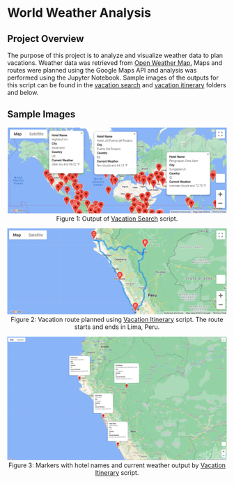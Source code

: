 # World Weather Analysis

## Project Overview

The purpose of this project is to analyze and visualize weather data to plan vacations. Weather data was retrieved from [Open Weather Map.](https://openweathermap.org/) Maps and routes were planned using the Google Maps API and analysis was performed using the Jupyter Notebook. Sample images of the outputs for this script can be found in the [vacation search](https://github.com/skgolden13/World_Weather_Analysis/tree/main/Vacation_Search) and [vacation itinerary](https://github.com/skgolden13/World_Weather_Analysis/tree/main/Vacation_Itinerary) folders and below.

## Sample Images
<p align="center">
  <img width="900" alt="Vacation_Map" src="https://github.com/skgolden13/World_Weather_Analysis/blob/main/Vacation_Search/WeatherPy_vacation_map.PNG"><br/>
  Figure 1: Output of <a href="https://github.com/skgolden13/World_Weather_Analysis/blob/main/Vacation_Search/Vacation_Search.ipynb">Vacation Search</a> script.<br/>
</p>

<p align="center">
  <img width="900" alt="Vacation_Itinerary" src="https://github.com/skgolden13/World_Weather_Analysis/blob/main/Vacation_Itinerary/WeatherPy_travel_map.PNG"><br/>
  Figure 2: Vacation route planned using <a href="https://github.com/skgolden13/World_Weather_Analysis/blob/main/Vacation_Itinerary/Vacation_Itinerary.ipynb">Vacation Itinerary</a> script. The route starts and ends in Lima, Peru.<br/>
</p>

<p align="center">
  <img width="900" alt="Vacation_Markers" src="https://github.com/skgolden13/World_Weather_Analysis/blob/main/Vacation_Itinerary/WeatherPy_travel_map_markers.PNG"><br/>
  Figure 3: Markers with hotel names and current weather output by <a href="https://github.com/skgolden13/World_Weather_Analysis/blob/main/Vacation_Itinerary/Vacation_Itinerary.ipynb">Vacation Itinerary</a> script.<br/>
</p>
